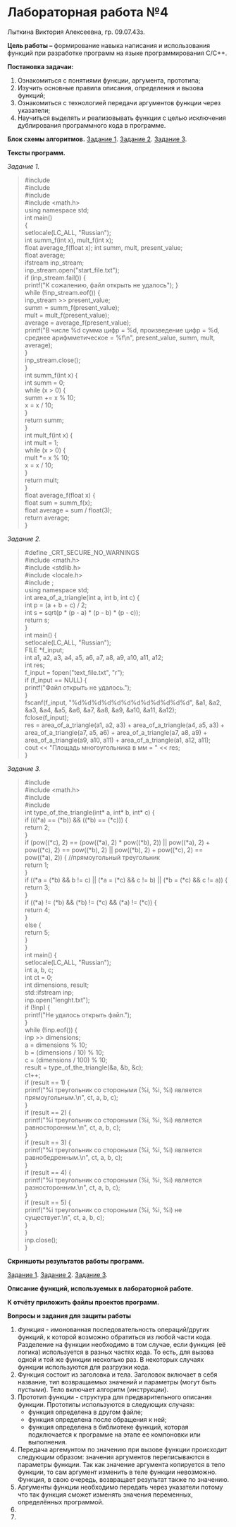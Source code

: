 # Лабораторная работа №4
Лыткина Виктория Алексеевна, гр. 09.07.43з.

**Цель работы –** формирование навыка написания и использования функций при разработке программ на языке программирования С/С++.

**Постановка задачаи:**
1) Ознакомиться с понятиями функции, аргумента, прототипа;
2) Изучить основные правила описания, определения и вызова функций;
3) Ознакомиться с технологией передачи аргументов функции через
указатели;
4) Научиться выделять и реализовывать функции с целью исключения
дублирования программного кода в программе.

**Блок схемы алгоритмов.**
[Задание 1](img_4_lab/blockDiagram1.pdf). [Задание 2](img_4_lab/blockDiagram2.pdf). [Задание 3](img_4_lab/blockDiagram3.pdf).  

**Тексты программ.**

*Задание 1.*  
>﻿#include <fstream>  
#include <iostream>  
#include <locale>  
#include <math.h>  
using namespace std;  
int main()  
{  
    setlocale(LC_ALL, "Russian");  
    int summ_f(int x), mult_f(int x);  
    float average_f(float x);
    int summ, mult, present_value;  
    float average;  
    ifstream inp_stream;  
    inp_stream.open("start_file.txt");    
    if (inp_stream.fail()) {         
    printf("К сожалению, файл открыть не удалось"); }  
    while (!inp_stream.eof()) {               
        inp_stream >> present_value;  
        summ = summ_f(present_value);  
        mult = mult_f(present_value);  
        average = average_f(present_value);  
        printf("В числе %d сумма цифр = %d, произведение цифр = %d, среднее арифмметическое = %f\n", present_value, summ, mult, average);  
    }  
    inp_stream.close();      
}  
int summ_f(int x) {  
    int summ = 0;  
    while (x > 0) {  
        summ += x % 10;  
        x = x / 10;  
    }  
    return summ;  
}  
int mult_f(int x) {  
    int mult = 1;  
    while (x > 0) {  
        mult *= x % 10;  
        x = x / 10;  
    }  
    return mult;  
}  
float average_f(float x) {  
    float sum = summ_f(x);  
    float average =  sum / float(3);  
    return average;  
}

*Задание 2.*  
>﻿#define _CRT_SECURE_NO_WARNINGS  
#include <math.h>  
#include <stdlib.h>    
#include <locale.h>  
#include <iostream>;  
using namespace std;  
int area_of_a_triangle(int a, int b, int c) {  
	int p = (a + b + c) / 2;  
	int s = sqrt(p * (p - a) * (p - b) * (p - c));  
	return s;  
}  
int main() {  
	setlocale(LC_ALL, "Russian");  
	FILE *f_input;  
	int a1, a2, a3, a4, a5, a6, a7, a8, a9, a10, a11, a12;  
	int res;  
	f_input = fopen("text_file.txt", "r");  
	if (f_input == NULL) {  
		printf("Файл открыть не удалось.");  
	}  
	fscanf(f_input, "%d%d%d%d%d%d%d%d%d%d%d%d", &a1, &a2, &a3, &a4, &a5, &a6, &a7, &a8, &a9, &a10, &a11, &a12);  
	fclose(f_input);  
	res = area_of_a_triangle(a1, a2, a3) + area_of_a_triangle(a4, a5, a3) + area_of_a_triangle(a7, a5, a6) + area_of_a_triangle(a7, a8, a9) + area_of_a_triangle(a9, a10, a11) + area_of_a_triangle(a1, a12, a11);  
	cout << "Площадь многоугольника в мм = " << res;  
}

*Задание 3.*  
>﻿#include <iostream>  
#include <math.h>  
#include <locale>  
#include <fstream>  
int type_of_the_triangle(int* a, int* b, int* c) {  
	if (((*a) == (*b)) && ((*b) == (*c))) {		
		return 2;  
	}  
	if (pow((*c), 2) == (pow((*a), 2) * pow((*b), 2)) || pow((*a), 2) + pow((*c), 2) == pow((*b), 2) || pow((*b), 2) + pow((*c), 2) == pow((*a), 2)) {	//прямоугольный треугольник  
		return 1;  
	}  
	if ((*a = (*b) && b != c) || (*a = (*c) && c != b) || (*b = (*c) && c != a)) {		
		return 3;  
	}  
	if ((*a) != (*b) && (*b) != (*c) && (*a) != (*c)) {		
		return 4;  
	}  
	else {									
		return 5;  
	}  
}  
int main() {  
	setlocale(LC_ALL, "Russian");  
	int a, b, c;  
	int ct = 0;  
	int dimensions, result;  
	std::ifstream inp;  
	inp.open("lenght.txt");				
	if (!inp) {							
		printf("Не удалось открыть файл.");  
	}   
	while (!inp.eof()) {  
		inp >> dimensions;  
		a = dimensions % 10;  
		b = (dimensions / 10) % 10;  
		c = (dimensions / 100) % 10;  
		result = type_of_the_triangle(&a, &b, &c);  
		ct++;  
		if (result == 1) {  
			printf("%i треугольник со стороными (%i, %i, %i) является прямоугольным.\n", ct, a, b, c);  
		}  
		if (result == 2) {  
			printf("%i треугольник со стороными (%i, %i, %i) является равносторонним.\n", ct, a, b, c);  
		}  
		if (result == 3) {  
			printf("%i треугольник со стороными (%i, %i, %i) является равнобедренным.\n", ct, a, b, c);  
		}  
		if (result == 4) {  
			printf("%i треугольник со стороными (%i, %i, %i) является разносторонним.\n", ct, a, b, c);  
		}  
		if (result == 5) {  
			printf("%i треугольник со стороными (%i, %i, %i) не существует.\n", ct, a, b, c);  
		}  
	}  
	inp.close();  
}  


**Скриншоты результатов работы программ.**

[Задание 1](img_4_lab/workres1.png). [Задание 2](img_4_lab/workres2.png). [Задание 3](img_4_lab/workres3.png).  

**Описание функций, используемых в лабораторной работе.**

**К отчёту приложить файлы проектов программ.**

**Вопросы и задания для защиты работы**

1) *Функция* - имонованная последовательность операций/других функций, к которой возможно обратиться из любой части кода. Разделение на функции необходимо в том случае, если функция (её логика) используется в разных частях кода. То есть, для вызова одной и той же функции несколько раз. В некоторых случаях функции используются для разгрузки кода.
2) Функция состоит из заголовка и тела. Заголовок включает в себя название, тип возвращаемых значений и параметры (могут быть пустыми). Тело включает алгоритм (инструкции).
3) Прототип функции - структура для предварительного описания функции. Прототипы используются в следующих случаях:
   - функция определена в другом файле;
   - функция определена после обращения к ней;
   - функция определена в библиотеке функций, которая подключается к
программе на этапе ее компоновки или выполнения.
4) Передача аргемунтом по значению при вызове функции происходит следующим образом: значения аргументов переписываются в параметры функции. Так как значение аргумента копируется в тело функции, то сам аргумент изменить в теле функции невозможно. Функция, в свою очередь, возвращает результат также по значению.
5) Аргументы функции необходимо передать через указатели потому что так функция сможет изменять значения переменных, определённых программой.
6)
7)

